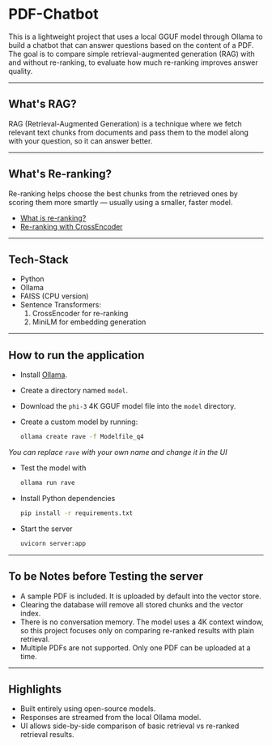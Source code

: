 # PDF-Chatbot

This is a lightweight project that uses a local GGUF model through Ollama to build a chatbot that can answer questions based on the content of a PDF.  
The goal is to compare simple retrieval-augmented generation (RAG) with and without re-ranking, to evaluate how much re-ranking improves answer quality.

---

## What's RAG?

RAG (Retrieval-Augmented Generation) is a technique where we fetch relevant text chunks from documents and pass them to the model along with your question, so it can answer better.

---

## What's Re-ranking?

Re-ranking helps choose the best chunks from the retrieved ones by scoring them more smartly — usually using a smaller, faster model.

- [What is re-ranking?](https://huggingface.co/blog/re-ranking)
- [Re-ranking with CrossEncoder](https://www.sbert.net/examples/applications/retrieve_rerank/README.html)

---

## Tech-Stack

- Python
- Ollama
- FAISS (CPU version)
- Sentence Transformers:
   1. CrossEncoder for re-ranking
   2. MiniLM for embedding generation

---

## How to run the application

- Install [Ollama](https://ollama.com).
- Create a directory named `model`.
-  Download the `phi-3` 4K GGUF model file into the `model` directory.
-  Create a custom model by running:
   
   ```bash
   ollama create rave -f Modelfile_q4
*You can replace `rave` with your own name and change it in the UI*
- Test the model with
  
  ```bash
  ollama run rave

- Install Python dependencies

  ```bash
  pip install -r requirements.txt

- Start the server

  ```bash
  uvicorn server:app

---

## To be Notes before Testing the server

- A sample PDF is included. It is uploaded by default into the vector store.
- Clearing the database will remove all stored chunks and the vector index.
- There is no conversation memory. The model uses a 4K context window, so this project focuses only on comparing re-ranked results with plain retrieval.
- Multiple PDFs are not supported. Only one PDF can be uploaded at a time.

---

## Highlights

- Built entirely using open-source models.
- Responses are streamed from the local Ollama model.
- UI allows side-by-side comparison of basic retrieval vs re-ranked retrieval results.
